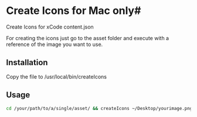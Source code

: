 # Create Icons for Mac only#

Create Icons for xCode content.json

For creating the icons just go to the asset folder and execute with a reference of the image you want to use.

## Installation ##

Copy the file to /usr/local/bin/createIcons

## Usage ##

```bash
cd /your/path/to/a/single/asset/ && createIcons ~/Desktop/yourimage.png
```

